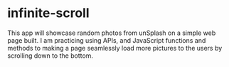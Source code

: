 # infinite-scroll
This app will showcase random photos from unSplash on a simple web page built. I am practicing using APIs, and JavaScript functions and methods to making a page seamlessly load more pictures to the users by scrolling down to the bottom.
